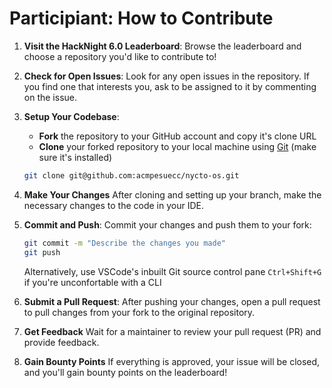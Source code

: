 # Participiant: How to Contribute

1. **Visit the HackNight 6.0 Leaderboard**:
   Browse the leaderboard and choose a repository you'd like to contribute to!

2. **Check for Open Issues**:
   Look for any open issues in the repository. If you find one that interests you, ask to be assigned to it by commenting on the issue.

3. **Setup Your Codebase**:
   - **Fork** the repository to your GitHub account and copy it's clone URL
   - **Clone** your forked repository to your local machine using [Git](https://docs.github.com/en/get-started/getting-started-with-git/set-up-git) (make sure it's installed)

   ```bash
   git clone git@github.com:acmpesuecc/nycto-os.git
   ```

4. **Make Your Changes**
   After cloning and setting up your branch, make the necessary changes to the code in your IDE.

5. **Commit and Push**:
   Commit your changes and push them to your fork:

   ```bash
   git commit -m "Describe the changes you made"
   git push
   ```

   Alternatively, use VSCode's inbuilt Git source control pane `Ctrl+Shift+G` if you're unconfortable with a CLI

6. **Submit a Pull Request**:
   After pushing your changes, open a pull request to pull changes from your fork to the original repository.

7. **Get Feedback**
   Wait for a maintainer to review your pull request (PR) and provide feedback.

8. **Gain Bounty Points**
   If everything is approved, your issue will be closed, and you'll gain bounty points on the leaderboard!
